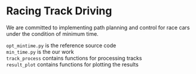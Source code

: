 # Racing Track Driving
We are committed to implementing path planning and control for race cars under the condition of minimum time.

`opt_mintime.py` is the reference source code  
`min_time.py` is the our work  
``track_process`` contains functions for processing tracks  
``result_plot`` contains functions for plotting the results  
